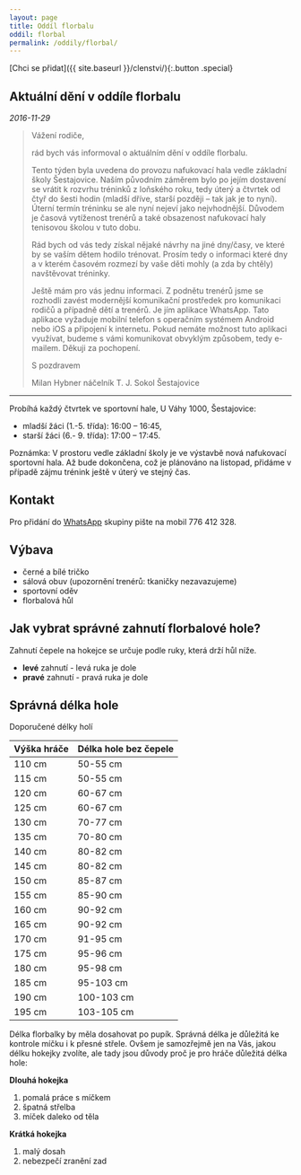 ```yaml
---
layout: page
title: Oddíl florbalu
oddil: florbal
permalink: /oddily/florbal/
---
```


[Chci se přidat]({{ site.baseurl }}/clenstvi/){:.button .special}

## Aktuální dění v oddíle florbalu

_2016-11-29_

> Vážení rodiče,
> 
> rád bych vás informoval o aktuálním dění v oddíle florbalu.
> 
> Tento týden byla uvedena do provozu nafukovací hala vedle základní školy Šestajovice. Naším původním záměrem bylo po jejím dostavení se vrátit k rozvrhu tréninků z loňského roku, tedy úterý a čtvrtek od čtyř do šesti hodin (mladší dříve, starší později – tak jak je to nyní). Úterní termín tréninku se ale nyní nejeví jako nejvhodnější. Důvodem je časová vytíženost trenérů a také obsazenost nafukovací haly tenisovou školou v tuto dobu.
> 
> Rád bych od vás tedy získal nějaké návrhy na jiné dny/časy, ve které by se vaším dětem hodilo trénovat. Prosím tedy o informaci které dny a v kterém časovém rozmezí by vaše děti mohly (a zda by chtěly) navštěvovat tréninky.
> 
> Ještě mám pro vás jednu informaci. Z podnětu trenérů jsme se rozhodli zavést modernější komunikační prostředek pro komunikaci rodičů a případně dětí a trenérů. Je jím aplikace WhatsApp. Tato aplikace vyžaduje mobilní telefon s operačním systémem Android nebo iOS a připojení k internetu. Pokud nemáte možnost tuto aplikaci využívat, budeme s vámi komunikovat obvyklým způsobem, tedy e-mailem. Děkuji za pochopení.
> 
> S pozdravem
> 
> Milan Hybner
> náčelník
> T. J. Sokol Šestajovice

---


Probíhá každý čtvrtek ve sportovní hale, U Váhy 1000, Šestajovice:

* mladší žáci (1.-5. třída): 16:00 – 16:45,
* starší žáci (6.- 9. třída): 17:00 – 17:45.

Poznámka: V prostoru vedle základní školy je ve výstavbě nová nafukovací sportovní hala. Až bude dokončena, což je plánováno na listopad, přidáme v případě zájmu trénink ještě v úterý ve stejný čas.

## Kontakt

Pro přidání do [WhatsApp](https://play.google.com/store/apps/details?id=com.whatsapp&hl=cs) skupiny pište na mobil 776 412 328.

## Výbava

* černé a bílé tričko
* sálová obuv (upozornění trenérů: tkaničky nezavazujeme)
* sportovní oděv
* florbalová hůl

## Jak vybrat správné zahnutí florbalové hole?

Zahnutí čepele na hokejce se určuje podle ruky, která drží hůl níže.

- **levé** zahnutí - levá ruka je dole
- **pravé** zahnutí - pravá ruka je dole

## Správná délka hole

Doporučené délky holí

| Výška hráče | Délka hole bez čepele |
|-------------|-----------------------|
| 110 cm      | 50-55 cm              |
| 115 cm      | 50-55 cm              |
| 120 cm      | 60-67 cm              |
| 125 cm      | 60-67 cm              |
| 130 cm      | 70-77 cm              |
| 135 cm      | 70-80 cm              |
| 140 cm      | 80-82 cm              |
| 145 cm      | 80-82 cm              |
| 150 cm      | 85-87 cm              |
| 155 cm      | 85-90 cm              |
| 160 cm      | 90-92 cm              |
| 165 cm      | 90-92 cm              |
| 170 cm      | 91-95 cm              |
| 175 cm      | 95-96 cm              |
| 180 cm      | 95-98 cm              |
| 185 cm      | 95-103 cm             |
| 190 cm      | 100-103 cm            |
| 195 cm      | 103-105 cm            |

Délka florbalky by měla dosahovat po pupík. Správná délka je důležitá ke kontrole míčku i k přesné střele. Ovšem je samozřejmě jen na Vás, jakou délku hokejky zvolíte, ale tady jsou důvody proč je pro hráče důležitá délka hole:

**Dlouhá hokejka**

1. pomalá práce s míčkem
2. špatná střelba
3. míček daleko od těla

**Krátká hokejka**

1. malý dosah
2. nebezpečí zranění zad
